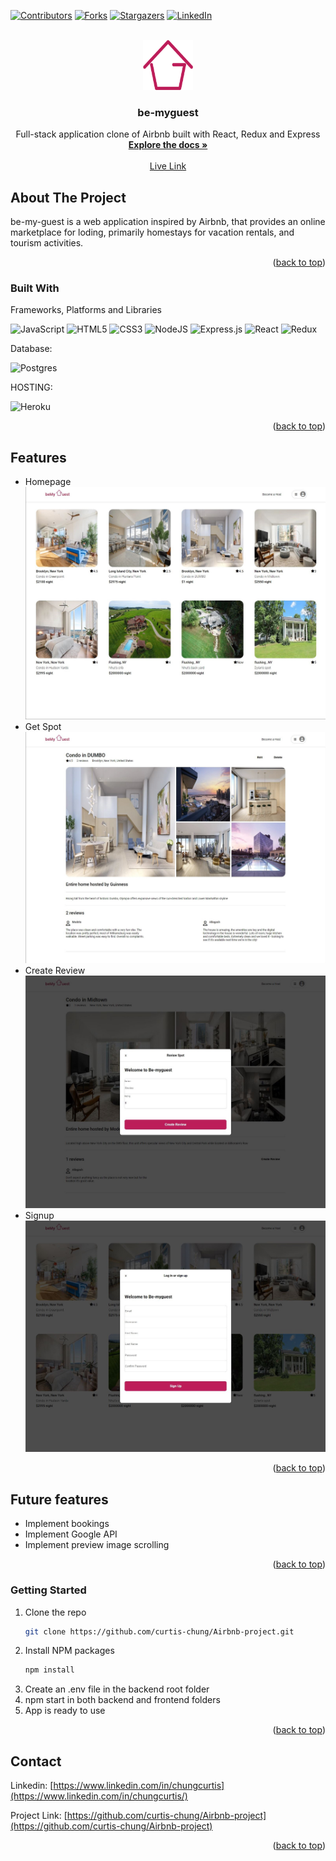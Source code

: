 <!-- Improved compatibility of back to top link: See: https://github.com/othneildrew/Best-README-Template/pull/73 -->
<a name="readme-top"></a>
<!--
*** Thanks for checking out the Best-README-Template. If you have a suggestion
*** that would make this better, please fork the repo and create a pull request
*** or simply open an issue with the tag "enhancement".
*** Don't forget to give the project a star!
*** Thanks again! Now go create something AMAZING! :D
-->



<!-- PROJECT SHIELDS -->
<!--
*** I'm using markdown "reference style" links for readability.
*** Reference links are enclosed in brackets [ ] instead of parentheses ( ).
*** See the bottom of this document for the declaration of the reference variables
*** for contributors-url, forks-url, etc. This is an optional, concise syntax you may use.
*** https://www.markdownguide.org/basic-syntax/#reference-style-links
-->
[![Contributors][contributors-shield]][contributors-url]
[![Forks][forks-shield]][forks-url]
[![Stargazers][stars-shield]][stars-url]
[![LinkedIn][linkedin-shield]][linkedin-url]



<!-- PROJECT LOGO -->
<br />
<div align="center">
  <a href="https://github.com/curtis-chung/Airbnb-project">
    <img src="./assets/logo.png" alt="Logo" width="80" height="80">
  </a>

<h3 align="center">be-myguest</h3>

  <p align="center">
    Full-stack application clone of Airbnb built with React, Redux and Express
    <br />
    <a href="https://github.com/curtis-chung/Airbnb-project"><strong>Explore the docs »</strong></a>
    <br />
    <br />
    <a href="https://be-myguest.herokuapp.com/">Live Link</a>
  </p>
</div>



<!-- ABOUT THE PROJECT -->
## About The Project

be-my-guest is a web application inspired by Airbnb, that provides an online marketplace for loding, primarily homestays for vacation rentals, and tourism activities.

<p align="right">(<a href="#readme-top">back to top</a>)</p>



### Built With

Frameworks, Platforms and Libraries

![JavaScript](https://img.shields.io/badge/javascript-%23323330.svg?style=for-the-badge&logo=javascript&logoColor=%23F7DF1E)
![HTML5](https://img.shields.io/badge/html5-%23E34F26.svg?style=for-the-badge&logo=html5&logoColor=white)
![CSS3](https://img.shields.io/badge/css3-%231572B6.svg?style=for-the-badge&logo=css3&logoColor=white)
![NodeJS](https://img.shields.io/badge/node.js-6DA55F?style=for-the-badge&logo=node.js&logoColor=white)
![Express.js](https://img.shields.io/badge/express.js-%23404d59.svg?style=for-the-badge&logo=express&logoColor=%2361DAFB)
![React](https://img.shields.io/badge/react-%2320232a.svg?style=for-the-badge&logo=react&logoColor=%2361DAFB)
![Redux](https://img.shields.io/badge/redux-%23593d88.svg?style=for-the-badge&logo=redux&logoColor=white)

Database:

![Postgres](https://img.shields.io/badge/postgres-%23316192.svg?style=for-the-badge&logo=postgresql&logoColor=white)

HOSTING:

![Heroku](https://img.shields.io/badge/heroku-%23430098.svg?style=for-the-badge&logo=heroku&logoColor=white)

<p align="right">(<a href="#readme-top">back to top</a>)</p>



## Features

- Homepage
![image](./assets/Homepage.JPG)
- Get Spot
![image](./assets/onespot.JPG)
- Create Review
![image](./assets/reviews.JPG)
- Signup
![image](./assets/signup.JPG)

<p align="right">(<a href="#readme-top">back to top</a>)</p>



<!-- USAGE EXAMPLES -->
## Future features

* Implement bookings
* Implement Google API
* Implement preview image scrolling

<p align="right">(<a href="#readme-top">back to top</a>)</p>



### Getting Started

1. Clone the repo
   ```sh
   git clone https://github.com/curtis-chung/Airbnb-project.git
   ```
2. Install NPM packages
   ```sh
   npm install
   ```
3. Create an .env file in the backend root folder
4. npm start in both backend and frontend folders
5. App is ready to use

<p align="right">(<a href="#readme-top">back to top</a>)</p>



<!-- CONTACT -->
## Contact

Linkedin: [https://www.linkedin.com/in/chungcurtis](https://www.linkedin.com/in/chungcurtis/)

Project Link: [https://github.com/curtis-chung/Airbnb-project](https://github.com/curtis-chung/Airbnb-project)

<p align="right">(<a href="#readme-top">back to top</a>)</p>



<!-- MARKDOWN LINKS & IMAGES -->
<!-- https://www.markdownguide.org/basic-syntax/#reference-style-links -->
[contributors-shield]: https://img.shields.io/github/contributors/curtis-chung/Airbnb-project.svg?style=for-the-badge
[contributors-url]: https://github.com/curtis-chung/Airbnb-project/graphs/contributors
[forks-shield]: https://img.shields.io/github/forks/curtis-chung/Airbnb-project.svg?style=for-the-badge
[forks-url]: https://github.com/curtis-chung/Airbnb-project/network/members
[stars-shield]: https://img.shields.io/github/stars/curtis-chung/Airbnb-project.svg?style=for-the-badge
[stars-url]: https://github.com/curtis-chung/Airbnb-project/stargazers
[issues-shield]: https://img.shields.io/github/issues/curtis-chung/Airbnb-project.svg?style=for-the-badge
[issues-url]: https://github.com/curtis-chung/Airbnb-project/issues
[license-shield]: https://img.shields.io/github/license/curtis-chung/Airbnb-project.svg?style=for-the-badge
[license-url]: https://github.com/curtis-chung/Airbnb-project/blob/master/LICENSE.txt
[linkedin-shield]: https://img.shields.io/badge/-LinkedIn-black.svg?style=for-the-badge&logo=linkedin&colorB=555
[linkedin-url]: https://linkedin.com/in/chungcurtis
[product-screenshot]: images/screenshot.png
[Next.js]: https://img.shields.io/badge/next.js-000000?style=for-the-badge&logo=nextdotjs&logoColor=white
[Next-url]: https://nextjs.org/
[React.js]: https://img.shields.io/badge/React-20232A?style=for-the-badge&logo=react&logoColor=61DAFB
[React-url]: https://reactjs.org/
[Vue.js]: https://img.shields.io/badge/Vue.js-35495E?style=for-the-badge&logo=vuedotjs&logoColor=4FC08D
[Vue-url]: https://vuejs.org/
[Angular.io]: https://img.shields.io/badge/Angular-DD0031?style=for-the-badge&logo=angular&logoColor=white
[Angular-url]: https://angular.io/
[Svelte.dev]: https://img.shields.io/badge/Svelte-4A4A55?style=for-the-badge&logo=svelte&logoColor=FF3E00
[Svelte-url]: https://svelte.dev/
[Laravel.com]: https://img.shields.io/badge/Laravel-FF2D20?style=for-the-badge&logo=laravel&logoColor=white
[Laravel-url]: https://laravel.com
[Bootstrap.com]: https://img.shields.io/badge/Bootstrap-563D7C?style=for-the-badge&logo=bootstrap&logoColor=white
[Bootstrap-url]: https://getbootstrap.com
[JQuery.com]: https://img.shields.io/badge/jQuery-0769AD?style=for-the-badge&logo=jquery&logoColor=white
[JQuery-url]: https://jquery.com
